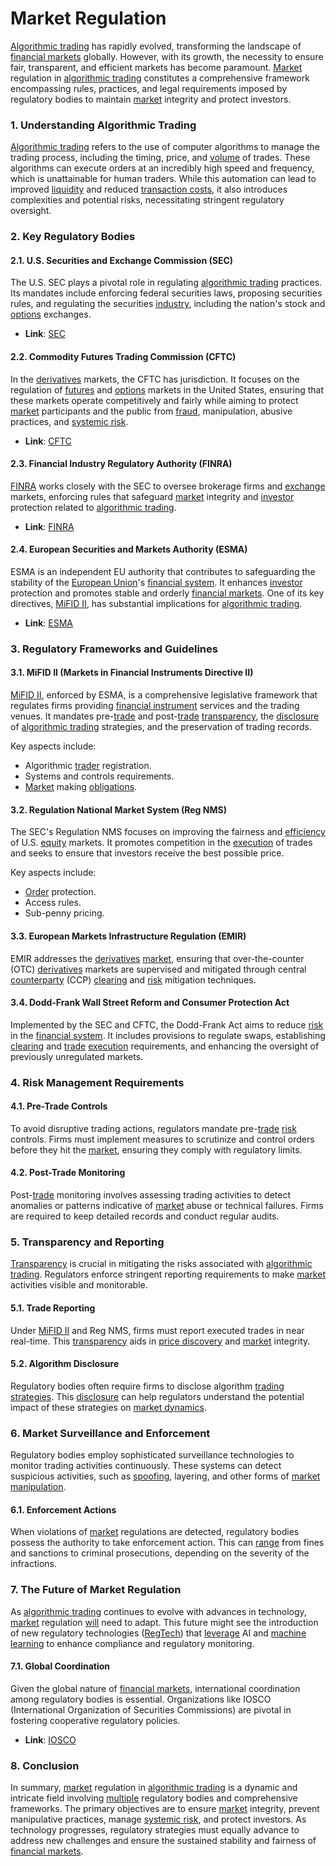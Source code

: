 # Market Regulation

[Algorithmic trading](../a/algorithmic_trading.md) has rapidly evolved, transforming the landscape of [financial markets](../f/financial_market.md) globally. However, with its growth, the necessity to ensure fair, transparent, and efficient markets has become paramount. [Market](../m/market.md) regulation in [algorithmic trading](../a/algorithmic_trading.md) constitutes a comprehensive framework encompassing rules, practices, and legal requirements imposed by regulatory bodies to maintain [market](../m/market.md) integrity and protect investors.

### 1. Understanding Algorithmic Trading

[Algorithmic trading](../a/algorithmic_trading.md) refers to the use of computer algorithms to manage the trading process, including the timing, price, and [volume](../v/volume.md) of trades. These algorithms can execute orders at an incredibly high speed and frequency, which is unattainable for human traders. While this automation can lead to improved [liquidity](../l/liquidity.md) and reduced [transaction costs](../t/transaction_costs.md), it also introduces complexities and potential risks, necessitating stringent regulatory oversight.

### 2. Key Regulatory Bodies

#### 2.1. U.S. Securities and Exchange Commission (SEC)

The U.S. SEC plays a pivotal role in regulating [algorithmic trading](../a/algorithmic_trading.md) practices. Its mandates include enforcing federal securities laws, proposing securities rules, and regulating the securities [industry](../i/industry.md), including the nation's stock and [options](../o/options.md) exchanges.

- **Link**: [SEC](https://www.sec.gov)

#### 2.2. Commodity Futures Trading Commission (CFTC)

In the [derivatives](../d/derivatives.md) markets, the CFTC has jurisdiction. It focuses on the regulation of [futures](../f/futures.md) and [options](../o/options.md) markets in the United States, ensuring that these markets operate competitively and fairly while aiming to protect [market](../m/market.md) participants and the public from [fraud](../f/fraud.md), manipulation, abusive practices, and [systemic risk](../s/systemic_risk.md).

- **Link**: [CFTC](https://www.cftc.gov)

#### 2.3. Financial Industry Regulatory Authority (FINRA)

[FINRA](../f/finra.md) works closely with the SEC to oversee brokerage firms and [exchange](../e/exchange.md) markets, enforcing rules that safeguard [market](../m/market.md) integrity and [investor](../i/investor.md) protection related to [algorithmic trading](../a/algorithmic_trading.md).

- **Link**: [FINRA](https://www.finra.org)

#### 2.4. European Securities and Markets Authority (ESMA)

ESMA is an independent EU authority that contributes to safeguarding the stability of the [European Union](../e/european_union_(eu).md)'s [financial system](../f/financial_system.md). It enhances [investor](../i/investor.md) protection and promotes stable and orderly [financial markets](../f/financial_market.md). One of its key directives, [MiFID II](../m/mifid_ii.md), has substantial implications for [algorithmic trading](../a/algorithmic_trading.md).

- **Link**: [ESMA](https://www.esma.europa.eu)

### 3. Regulatory Frameworks and Guidelines

#### 3.1. MiFID II (Markets in Financial Instruments Directive II)

[MiFID II](../m/mifid_ii.md), enforced by ESMA, is a comprehensive legislative framework that regulates firms providing [financial instrument](../f/financial_instrument.md) services and the trading venues. It mandates pre-[trade](../t/trade.md) and post-[trade](../t/trade.md) [transparency](../t/transparency.md), the [disclosure](../d/disclosure.md) of [algorithmic trading](../a/algorithmic_trading.md) strategies, and the preservation of trading records. 

Key aspects include:
- Algorithmic [trader](../t/trader.md) registration.
- Systems and controls requirements.
- [Market](../m/market.md) making [obligations](../o/obligation.md).
  
#### 3.2. Regulation National Market System (Reg NMS)

The SEC's Regulation NMS focuses on improving the fairness and [efficiency](../e/efficiency.md) of U.S. [equity](../e/equity.md) markets. It promotes competition in the [execution](../e/execution.md) of trades and seeks to ensure that investors receive the best possible price.

Key aspects include:
- [Order](../o/order.md) protection.
- Access rules.
- Sub-penny pricing.

#### 3.3. European Markets Infrastructure Regulation (EMIR)

EMIR addresses the [derivatives](../d/derivatives.md) [market](../m/market.md), ensuring that over-the-counter (OTC) [derivatives](../d/derivatives.md) markets are supervised and mitigated through central [counterparty](../c/counterparty.md) (CCP) [clearing](../c/clearing.md) and [risk](../r/risk.md) mitigation techniques.

#### 3.4. Dodd-Frank Wall Street Reform and Consumer Protection Act

Implemented by the SEC and CFTC, the Dodd-Frank Act aims to reduce [risk](../r/risk.md) in the [financial system](../f/financial_system.md). It includes provisions to regulate swaps, establishing [clearing](../c/clearing.md) and [trade](../t/trade.md) [execution](../e/execution.md) requirements, and enhancing the oversight of previously unregulated markets.

### 4. Risk Management Requirements

#### 4.1. Pre-Trade Controls

To avoid disruptive trading actions, regulators mandate pre-[trade](../t/trade.md) [risk](../r/risk.md) controls. Firms must implement measures to scrutinize and control orders before they hit the [market](../m/market.md), ensuring they comply with regulatory limits.

#### 4.2. Post-Trade Monitoring

Post-[trade](../t/trade.md) monitoring involves assessing trading activities to detect anomalies or patterns indicative of [market](../m/market.md) abuse or technical failures. Firms are required to keep detailed records and conduct regular audits.

### 5. Transparency and Reporting

[Transparency](../t/transparency.md) is crucial in mitigating the risks associated with [algorithmic trading](../a/algorithmic_trading.md). Regulators enforce stringent reporting requirements to make [market](../m/market.md) activities visible and monitorable.

#### 5.1. Trade Reporting

Under [MiFID II](../m/mifid_ii.md) and Reg NMS, firms must report executed trades in near real-time. This [transparency](../t/transparency.md) aids in [price discovery](../p/price_discovery.md) and [market](../m/market.md) integrity.

#### 5.2. Algorithm Disclosure

Regulatory bodies often require firms to disclose algorithm [trading strategies](../t/trading_strategies.md). This [disclosure](../d/disclosure.md) can help regulators understand the potential impact of these strategies on [market dynamics](../m/market_dynamics.md).

### 6. Market Surveillance and Enforcement

Regulatory bodies employ sophisticated surveillance technologies to monitor trading activities continuously. These systems can detect suspicious activities, such as [spoofing](../s/spoofing.md), layering, and other forms of [market manipulation](../m/market_manipulation.md).

#### 6.1. Enforcement Actions

When violations of [market](../m/market.md) regulations are detected, regulatory bodies possess the authority to take enforcement action. This can [range](../r/range.md) from fines and sanctions to criminal prosecutions, depending on the severity of the infractions.

### 7. The Future of Market Regulation

As [algorithmic trading](../a/algorithmic_trading.md) continues to evolve with advances in technology, [market](../m/market.md) regulation [will](../w/will.md) need to adapt. This future might see the introduction of new regulatory technologies ([RegTech](../r/regtech.md)) that [leverage](../l/leverage.md) AI and [machine learning](../m/machine_learning.md) to enhance compliance and regulatory monitoring.

#### 7.1. Global Coordination

Given the global nature of [financial markets](../f/financial_market.md), international coordination among regulatory bodies is essential. Organizations like IOSCO (International Organization of Securities Commissions) are pivotal in fostering cooperative regulatory policies.

- **Link**: [IOSCO](https://www.iosco.org)

### 8. Conclusion

In summary, [market](../m/market.md) regulation in [algorithmic trading](../a/algorithmic_trading.md) is a dynamic and intricate field involving [multiple](../m/multiple.md) regulatory bodies and comprehensive frameworks. The primary objectives are to ensure [market](../m/market.md) integrity, prevent manipulative practices, manage [systemic risk](../s/systemic_risk.md), and protect investors. As technology progresses, regulatory strategies must equally advance to address new challenges and ensure the sustained stability and fairness of [financial markets](../f/financial_market.md).

